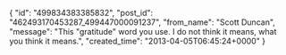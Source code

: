  {
   "id": "499834383385832",
   "post_id": "462493170453287_499447000091237",
   "from_name": "Scott Duncan",
   "message": "This \"gratitude\" word you use. I do not think it means, what you think it means.",
   "created_time": "2013-04-05T06:45:24+0000"
 }

